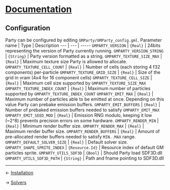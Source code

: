 ﻿# [Documentation](../documentation.md)
## Configuration
Party can be configured by editing `GMParty/GMParty_config.gml`.
Parameter name | Type | Description
--- | --- | -----
`GMPARTY_VERSION` | `{Real}` | 24bits representing the version of Party currently running.
`GMPARTY_VERSION_STRING` | `{String}` | Party version formatted as a string.
`GMPARTY_TEXTURE_SIZE_MAX` | `{Real}` | Maximum texture size Party is allowed to allocate.
`GMPARTY_TEXTURE_CELL_COUNT` | `{Real}` | Number of cells (each storing 4 f32 components) per-particle
`GMPARTY_TEXTURE_GRID_SIZE` | `{Real}` | Size of the grid in vram (4x4 for 16 component cells)
`GMPARTY_TEXTURE_CELL_SIZE` | `{Real}` | Maximum cell size supported by `GMPARTY_TEXTURE_SIZE_MAX`
`GMPARTY_TEXTURE_INDEX_COUNT` | `{Real}` | Maximum number of particles supported by `GMPARTY_TEXTURE_INDEX_COUNT`
`GMPARTY_EMIT_MAX` | `{Real}` | Maximum number of particles able to be emitted at once. Depending on this value Party can prebake emission buffers.
`GMPARTY_EMIT_BUFFERS` | `{Real}` | Number of prebaked emission buffers needed to satisfy `GMPARTY_EMIT_MAX` 
`GMPARTY_EMIT_SEED_MOD` | `{Real}` | Emission RNG modulo, keeping it low (~2^8) prevents precision errors on some hardware.
`GMPARTY_RENDER_MIN` | `{Real}` | Minimum render buffer size.
`GMPARTY_RENDER_MAX` | `{Real}` | Maximum render buffer size.
`GMPARTY_RENDER_BUFFERS` | `{Real}` | Amount of pre-allocated render buffers needed to satisfy `MIN..MAX` range.
`GMPARTY_DEFAULT_SOLVER_SIZE` | `{Real}` | Default solver size.
`GMPARTY_SHAPE_SPRITE_INDEX` | `{Resource.Id}` | Resource index of default GM particles sprite.
`GMPARTY_UTILS_SDF3D` | `{Bool}` | Should Party load SDF3D.dll
`GMPARTY_UTILS_SDF3D_PATH` | `{String}` | Path and fname pointing to SDF3D.dll

---
<- [Installation](installation.md)

-> [Solvers](solvers.md)

